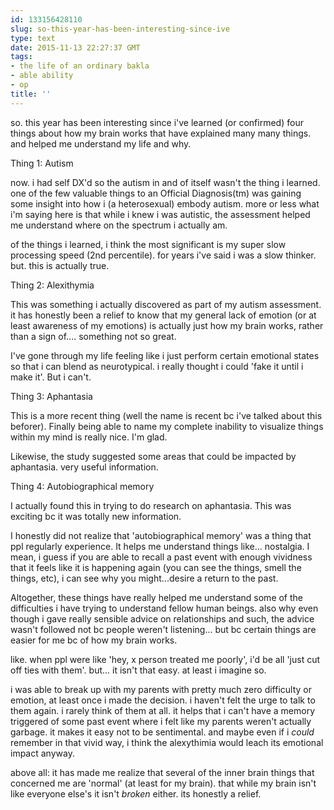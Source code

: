 ```yaml
---
id: 133156428110
slug: so-this-year-has-been-interesting-since-ive
type: text
date: 2015-11-13 22:27:37 GMT
tags:
- the life of an ordinary bakla
- able ability
- op
title: ''
---
```

so. this year has been interesting since i've learned (or confirmed) four things about how my brain works that have explained many many things. and helped me understand my life and why.

Thing 1: Autism

now. i had self DX'd so the autism in and of itself wasn't the thing i learned. one of the few valuable things to an Official Diagnosis(tm) was gaining some insight into how i (a heterosexual) embody autism. more or less what i'm saying here is that while i knew i was autistic, the assessment helped me understand where on the spectrum i actually am.

of the things i learned, i think the most significant is my super slow processing speed (2nd percentile). for years i've said i was a slow thinker. but. this is actually true.

Thing 2: Alexithymia

This was something i actually discovered as part of my autism assessment. it has honestly been a relief to know that my general lack of emotion (or at least awareness of my emotions) is actually just how my brain works, rather than a sign of.... something not so great.

I've gone through my life feeling like i just perform certain emotional states so that i can blend as neurotypical. i really thought i could 'fake it until i make it'. But i can't. 

Thing 3: Aphantasia

This is a more recent thing (well the name is recent bc i've talked about this beforer). Finally being able to name my complete inability to visualize things within my mind is really nice. I'm glad.

Likewise, the study suggested some areas that could be impacted by aphantasia. very useful information.

Thing 4: Autobiographical memory

I actually found this in trying to do research on aphantasia. This was exciting bc it was totally new information.

I honestly did not realize that 'autobiographical memory' was a thing that ppl regularly experience. It helps me understand things like... nostalgia. I mean, i guess if you are able to recall a past event with enough vividness that it feels like it is happening again (you can see the things, smell the things, etc), i can see why you might...desire a return to the past.

Altogether, these things have really helped me understand some of the difficulties i have trying to understand fellow human beings. also why even though i gave really sensible advice on relationships and such, the advice wasn't followed not bc people weren't listening... but bc certain things are easier for me bc of how my brain works.

like. when ppl were like 'hey, x person treated me poorly', i'd be all 'just cut off ties with them'. but... it isn't that easy. at least i imagine so.

i was able to break up with my parents with pretty much zero difficulty or emotion, at least once i made the decision. i haven't felt the urge to talk to them again. i rarely think of them at all. it helps that i can't have a memory triggered of some past event where i felt like my parents weren't actually garbage. it makes it easy not to be sentimental. and maybe even if i *could* remember in that vivid way, i think the alexythimia would leach its emotional impact anyway.

above all: it has made me realize that several of the inner brain things that concerned me are 'normal' (at least for my brain). that while my brain isn't like everyone else's it isn't *broken* either. its honestly a relief.